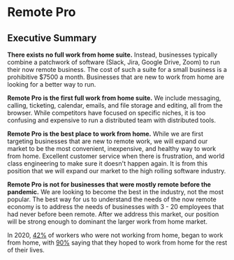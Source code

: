 # Remote Pro
## Executive Summary
**There exists no full work from home suite.** Instead, businesses typically combine a patchwork of software (Slack, Jira, Google Drive, Zoom) to run their now remote business. The cost of such a suite for a small business is a prohibitive $7500 a month. Businesses that are new to work from home are looking for a better way to run.

**Remote Pro is the first full work from home suite.** We include messaging, calling, ticketing, calendar, emails, and file storage and editing, all from the browser. While competitors have focused on specific niches, it is too confusing and expensive to run a distributed team with distributed tools.

**Remote Pro is the best place to work from home.** While we are first targeting businesses that are new to remote work, we will expand our market to be the most convenient, inexpensive, and healthy way to work from home. Excellent customer service when there is frustration, and world class engineering to make sure it doesn't happen again. It is from this position that we will expand our market to the high rolling software industry.

**Remote Pro is not for businesses that were mostly remote before the pandemic.** We are looking to become the best in the industry, not the most popular. The best way for us to understand the needs of the now remote economy is to address the needs of businesses with 3 - 20 employees that had never before been remote. After we address this market, our position will be strong enough to dominant the larger work from home market.

In 2020, [42%](https://www.cnbc.com/2020/04/09/heres-what-we-know-about-how-remote-work-changes-us.html) of workers who were not working from home, began to work from home, with [90%](https://buffer.com/state-of-remote-work-2019) saying that they hoped to work from home for the rest of their lives.
